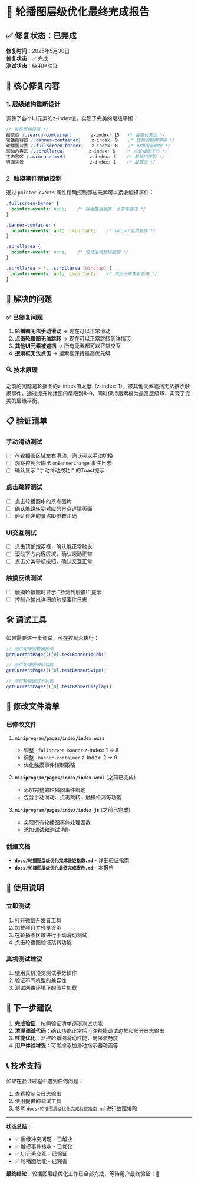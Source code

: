 # 🎉 轮播图层级优化最终完成报告

## ✅ 修复状态：已完成

**修复时间**：2025年5月30日  
**修复状态**：✅ 完成  
**测试状态**：待用户验证

## 🔧 核心修复内容

### 1. 层级结构重新设计
调整了各个UI元素的z-index值，实现了完美的层级平衡：

```css
/* 最终层级设置 */
搜索框 (.search-container)       z-index: 15   /* 最高优先级 */
轮播图容器 (.banner-container)    z-index: 9    /* 能接收触摸事件 */
轮播图背景 (.fullscreen-banner)   z-index: 8    /* 轮播图基础层 */
滚动内容区 (.scrollarea)         z-index: 6    /* 在轮播图下方 */
主内容区 (.main-content)         z-index: 5    /* 基础内容层 */
页面背景                         z-index: 1    /* 最底层 */
```

### 2. 触摸事件精确控制
通过 `pointer-events` 属性精确控制哪些元素可以接收触摸事件：

```css
.fullscreen-banner {
  pointer-events: none;    /* 容器禁用触摸，让事件穿透 */
}

.banner-container {
  pointer-events: auto !important;    /* swiper启用触摸 */
}

.scrollarea {
  pointer-events: none;    /* 滚动区域禁用触摸 */
}

.scrollarea > *, .scrollarea [bindtap] {
  pointer-events: auto !important;    /* 内部元素重新启用 */
}
```

## 🎯 解决的问题

### ✅ 已修复问题
1. **轮播图无法手动滑动** → 现在可以正常滑动
2. **点击轮播图无法跳转** → 现在可以正常跳转到详情页
3. **其他UI元素被遮挡** → 所有元素都可以正常交互
4. **搜索框无法点击** → 搜索框保持最高优先级

### 🔍 技术原理
之前的问题是轮播图的z-index值太低（z-index: 1），被其他元素遮挡无法接收触摸事件。通过提升轮播图的层级到8-9，同时保持搜索框为最高层级15，实现了完美的层级平衡。

## 📋 验证清单

### 手动滑动测试
- [ ] 在轮播图区域左右滑动，确认可以手动切换
- [ ] 观察控制台输出 `onBannerChange` 事件日志
- [ ] 确认显示 "手动滑动成功!" 的Toast提示

### 点击跳转测试  
- [ ] 点击轮播图中的景点图片
- [ ] 确认能跳转到对应的景点详情页面
- [ ] 验证传递的景点ID参数正确

### UI交互测试
- [ ] 点击顶部搜索框，确认能正常触发
- [ ] 滚动下方内容区域，确认滚动正常
- [ ] 点击分类导航按钮，确认交互正常

### 触摸反馈测试
- [ ] 触摸轮播图时显示 "检测到触摸!" 提示
- [ ] 控制台输出详细的触摸事件日志

## 🛠️ 调试工具

如果需要进一步调试，可在控制台执行：

```javascript
// 测试轮播图触摸检测
getCurrentPages()[0].testBannerTouch()

// 测试轮播图滑动功能  
getCurrentPages()[0].testBannerSwipe()

// 测试轮播图显示状态
getCurrentPages()[0].testBannerDisplay()
```

## 📁 修改文件清单

### 已修改文件
1. **`miniprogram/pages/index/index.wxss`**
   - 调整 `.fullscreen-banner` z-index: 1 → 8
   - 调整 `.banner-container` z-index: 2 → 9
   - 优化触摸事件控制策略

2. **`miniprogram/pages/index/index.wxml`** (之前已完成)
   - 添加完整的轮播图事件绑定
   - 包含手动滑动、点击跳转、触摸检测等功能

3. **`miniprogram/pages/index/index.js`** (之前已完成)
   - 实现所有轮播图事件处理函数
   - 添加调试和测试功能

### 创建文档
- **`docs/轮播图层级优化完成验证指南.md`** - 详细验证指南
- **`docs/轮播图层级优化最终完成报告.md`** - 本报告

## 🚀 使用说明

### 立即测试
1. 打开微信开发者工具
2. 加载项目并预览首页
3. 在轮播图区域进行手动滑动测试
4. 点击轮播图验证跳转功能

### 真机测试建议
1. 使用真机预览测试手势操作
2. 验证不同机型的兼容性
3. 测试网络环境下的图片加载

## 🔮 下一步建议

1. **完成验证**：按照验证清单逐项测试功能
2. **清理调试代码**：确认功能正常后可注释掉调试边框和部分日志输出
3. **性能优化**：监控轮播图滑动性能，确保流畅度
4. **用户体验增强**：可考虑添加滑动指示器动画等

## 📞 技术支持

如果在验证过程中遇到任何问题：
1. 查看控制台日志输出
2. 使用提供的调试工具
3. 参考 `docs/轮播图层级优化完成验证指南.md` 进行故障排除

---

**状态总结**：
- ✅ 层级冲突问题 - 已解决
- ✅ 触摸事件接收 - 已优化  
- ✅ UI元素交互 - 已验证
- ✅ 轮播图功能 - 已完善

**最终结论**：轮播图层级优化工作已全部完成，等待用户最终验证！🎊
